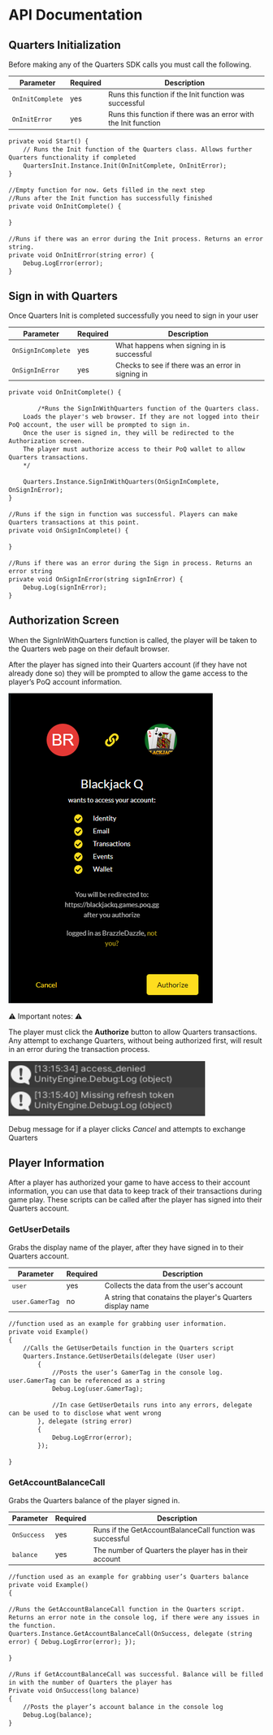 # API Documentation
## Quarters Initialization
Before making any of the Quarters SDK calls you must call the following.

| Parameter        | Required | Description                                                        |
| -----------------| -------- | ----------------------------------------------------------------   |
| `OnInitComplete` | yes      |  Runs this function if the Init function was successful            |
| `OnInitError`    | yes      |  Runs this function if there was an error with the Init function   |

```
private void Start() {
    // Runs the Init function of the Quarters class. Allows further Quarters functionality if completed
    QuartersInit.Instance.Init(OnInitComplete, OnInitError);
}

//Empty function for now. Gets filled in the next step
//Runs after the Init function has successfully finished
private void OnInitComplete() {

}

//Runs if there was an error during the Init process. Returns an error string.
private void OnInitError(string error) {
    Debug.LogError(error);
}
```

## Sign in with Quarters
Once Quarters Init is completed successfully you need to sign in your user

| Parameter          | Required | Description                                                |
| ------------------ | -------- | ---------------------------------------------------------- |
| `OnSignInComplete` | yes      |  What happens when signing in is successful                |
| `OnSignInError`    | yes      |  Checks to see if there was an error in signing in         |

```
private void OnInitComplete() {
        
        /*Runs the SignInWithQuarters function of the Quarters class.
    Loads the player's web browser. If they are not logged into their PoQ account, the user will be prompted to sign in.
    Once the user is signed in, they will be redirected to the Authorization screen.
	The player must authorize access to their PoQ wallet to allow Quarters transactions.
    */

    Quarters.Instance.SignInWithQuarters(OnSignInComplete, OnSignInError);
}

//Runs if the sign in function was successful. Players can make Quarters transactions at this point.
private void OnSignInComplete() {

}

//Runs if there was an error during the Sign in process. Returns an error string
private void OnSignInError(string signInError) {
    Debug.Log(signInError);
}
```

## Authorization Screen
When the  SignInWithQuarters function is called, the player will be taken to the Quarters web page on their default browser. 
 
After the player has signed into their Quarters account (if they have not already done so) they will be prompted to allow the game access to the player’s PoQ account information. 

![AuthImage](https://github.com/BRoerish/TestRepo/blob/master/TestAuth.png)

⚠️ Important notes: ⚠️

The player must click the **Authorize** button to allow Quarters transactions. Any attempt to exchange Quarters, without being authorized first, will result in an error during the transaction process.


![AuthConsoleLog](https://github.com/BRoerish/TestRepo/blob/master/ConsoleLogEx.png)

Debug message for if a player clicks *Cancel* and attempts to exchange Quarters


## Player Information
After a player has authorized your game to have access to their account information, you can use that data to keep track of their transactions during game play. These scripts can be called after the player has signed into their Quarters account.

### GetUserDetails
Grabs the display name of the player, after they have signed in to their Quarters account.

| Parameter        | Required | Description                                                        |
| -----------------| -------- | ----------------------------------------------------------------   |
| `user`           | yes      |  Collects the data from the user's account                         |
| `user.GamerTag`  | no       |  A string that conatains the player's Quarters display name        |

```
//function used as an example for grabbing user information.
private void Example()
{
	//Calls the GetUserDetails function in the Quarters script
	Quarters.Instance.GetUserDetails(delegate (User user)
        {
	        //Posts the user’s GamerTag in the console log. user.GamerTag can be referenced as a string
            Debug.Log(user.GamerTag);

            //In case GetUserDetails runs into any errors, delegate can be used to to disclose what went wrong
        }, delegate (string error)
        {
            Debug.LogError(error);
        });

}

```

### GetAccountBalanceCall
Grabs the Quarters balance of the player signed in.

| Parameter        | Required | Description                                                        |
| -----------------| -------- | ----------------------------------------------------------------   |
| `OnSuccess`      | yes      |  Runs if the GetAccountBalanceCall function was successful         |
| `balance`        | yes      |  The number of Quarters the player has in their account            |

```
//function used as an example for grabbing user’s Quarters balance
private void Example()
{

//Runs the GetAccountBalanceCall function in the Quarters script. Returns an error note in the console log, if there were any issues in the function.
Quarters.Instance.GetAccountBalanceCall(OnSuccess, delegate (string error) { Debug.LogError(error); });

}

//Runs if GetAccountBalanceCall was successful. Balance will be filled in with the number of Quarters the player has
Private void OnSuccess(long balance)
{
	//Posts the player’s account balance in the console log
	Debug.Log(balance);
}
```
